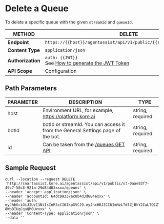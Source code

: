 # Delete a Queue

To delete a specific queue with the given  `streamId` and `queueId`.

| **METHOD**          | **DELETE**                                               |
|-----------------|------------------------------------------------------|
| **Endpoint**       | `https://{{host}}/agentassist/api/v1/public/{{streamId}}/queues/{id}` |
| **Content Type**    | `application/json`                                   |
| **Authorization**   | `auth: {{JWT}}`<br>See [How to generate the JWT Token](../automation/api-introduction.md#generating-the-jwt-token) |
| **API Scope**       | Configuration                                        |

## Path Parameters

| **PARAMETER** | **DESCRIPTION**                                       | **TYPE**   |
|---------------|-------------------------------------------------------|------------|
| host          | Environment URL, for example, https://platform.kore.ai | string, required |
| botId         | botId or streamId. You can access it from the General Settings page of the bot. | string, required |
| id            | Can be taken from the [/queues GET API](../contact-center/get-a-specific-queue.md).               | string, required |

## Sample Request

```
curl --location --request DELETE 'http://smartassist.kore.ai/agentassist/api/v1/public/st-0aae83f7-49c7-58c8-921a-29d84d03xxxx/queues' \
--header 'accept: application/json' \
--header 'accountId: 64dc99337ac0b4d3d684exxx' \
--header 'auth: eyJhbGciOiJIUzI1NiIsInR5cCI6IkpXVCJ9.eyJhcHBJZCI6ImNzLTdlZjBkY2IwLTQ1ZTItNTY3YS1hYzMyLTkwNTA1NzdmMWIyYiJ9.7t145BjU0eZDdlnXYazmqkVT-8WpDIUgCquQM0Uxxxx' \
--header 'Content-Type: application/json' \
--data ''
```
